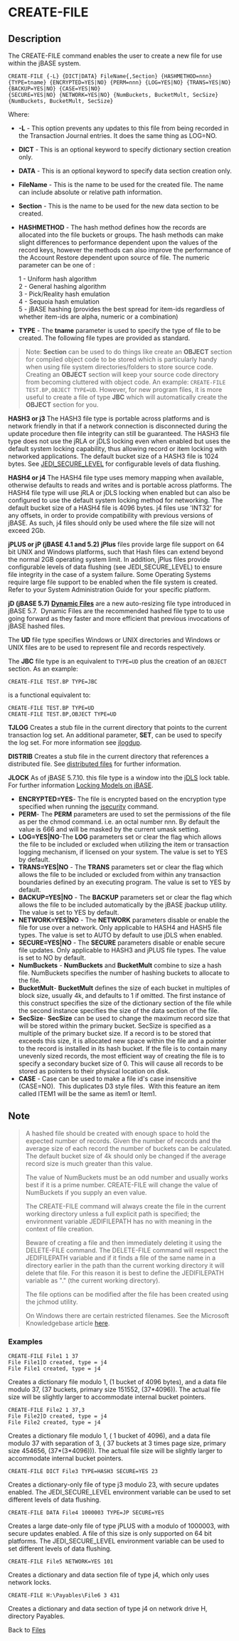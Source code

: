 # CREATE-FILE

<PageHeader />

## Description

The CREATE-FILE command enables the user to create a new file for use within the jBASE system.

```
CREATE-FILE {-L} {DICT|DATA} FileName{,Section} {HASHMETHOD=nnn} {TYPE=tname} {ENCRYPTED=YES|NO} {PERM=nnn} {LOG=YES|NO} {TRANS=YES|NO} {BACKUP=YES|NO} {CASE=YES|NO}
{SECURE=YES|NO} {NETWORK=YES|NO} {NumBuckets, BucketMult, SecSize} {NumBuckets, BucketMult, SecSize}
```

Where:

- **-L** - This option prevents any updates to this file from being recorded in the Transaction Journal entries. It does the same thing as LOG=NO.
- **DICT** - This is an optional keyword to specify dictionary section creation only.
- **DATA** - This is an optional keyword to specify data section creation only.
- **FileName** - This is the name to be used for the created file. The name can include absolute or relative path information.
- **Section** - This is the name to be used for the new data section to be created.
- **HASHMETHOD** - The hash method defines how the records are allocated into the file buckets or groups. The hash methods can make slight differences to performance dependent upon the values of the record keys, however the methods can also improve the performance of the Account Restore dependent upon source of file. The numeric parameter can be one of :

    1 - Uniform hash algorithm  
    2 - General hashing algorithm  
    3 - Pick/Reality hash emulation  
    4 - Sequoia hash emulation  
    5 - jBASE hashing (provides the best spread for item-ids regardless of whether item-ids are alpha, numeric or a combination)

- **TYPE** - The **tname** parameter is used to specify the type of file to be created. The following file types are provided as standard.

> Note: **Section** can be used to do things like create an **OBJECT** section for compiled object code to be stored which is particularly handy when using file system directories/folders to store source code. Creating an **OBJECT** section will keep your source code directory from becoming cluttered with object code. An example: `CREATE-FILE TEST.BP,OBJECT TYPE=UD`. However, for new program files, it is more useful to create a file of type **JBC** which will automatically create the **OBJECT** section for you.

**HASH3 or j3**
The HASH3 file type is portable across platforms and is network friendly in that if a network connection is disconnected during the update procedure then file integrity can still be guaranteed. The HASH3 file type does not use the jRLA or jDLS locking even when enabled but uses the default system locking capability, thus allowing record or item locking with networked applications. The default bucket size of a HASH3 file is 1024 bytes. See [JEDI\_SECURE\_LEVEL](./../../environment-variables/jedi_secure_level) for configurable levels of data flushing.

**HASH4 or j4**
The HASH4 file type uses memory mapping when available, otherwise defaults to reads and writes and is portable across platforms. The HASH4 file type will use jRLA or jDLS locking when enabled but can also be configured to use the default system locking method for networking. The default bucket size of a HASH4 file is 4096 bytes. j4 files use 'INT32' for any offsets, in order to provide compatibility with previous versions of jBASE. As such, j4 files should only be used where the file size will not exceed 2Gb.

**jPLUS or jP (jBASE 4.1 and 5.2)**
**jPlus** files provide large file support on 64 bit UNIX and Windows platforms, such that Hash files can extend beyond the normal 2GB operating system limit. In addition, jPlus files provide configurable levels of data flushing (see JEDI\_SECURE\_LEVEL) to ensure file integrity in the case of a system failure. Some Operating Systems require large file support to be enabled when the file system is created. Refer to your System Administration Guide for your specific platform.

**jD (jBASE 5.7)**
[**Dynamic Files**](./../dynamic-files) are a new auto-resizing file type introduced in jBASE 5.7.  Dynamic Files are the recommended hashed file type to to use going forward as they faster and more efficient that previous invocations of jBASE hashed files.

The **UD** file type specifies Windows or UNIX directories and Windows or UNIX files are to be used to represent file and records respectively.

The **JBC** file type is an equivalent to `TYPE=UD` plus the creation of an `OBJECT` section. As an example:

```
CREATE-FILE TEST.BP TYPE=JBC
```

is a functional equivalent to:

```
CREATE-FILE TEST.BP TYPE=UD
CREATE-FILE TEST.BP,OBJECT TYPE=UD
```

**TJLOG**
Creates a stub file in the current directory that points to the current transaction log set. An additional parameter, **SET**, can be used to specify the log set. For more information see [jlogdup](./../../transactions/transaction-replication/jlogadmin).

**DISTRIB**
Creates a stub file in the current directory that references a distributed file. See [distributed files](./../distributed-files/distributed-files-index) for further information.

**JLOCK**
As of jBASE 5.7.10. this file type is a window into the [jDLS](../../jdls/README.md) lock table. For further information [Locking Models on jBASE](../../record-locking/locking-models/README.md).

- **ENCRYPTED=YES**- The file is encrypted based on the encryption type specified when running the [jsecurity](./../../encryption/jbase-encryption-database-security) command.
- **PERM**- The **PERM** parameters are used to set the permissions of the file as per the chmod command. i.e. an octal number nnn. By default the value is 666 and will be masked by the current umask setting.
- **LOG=YES\|NO**-The **LOG** parameters set or clear the flag which allows the file to be included or excluded when utilizing the item or transaction logging mechanism, if licensed on your system. The value is set to YES by default.
- **TRANS=YES\|NO** - The **TRANS** parameters set or clear the flag which allows the file to be included or excluded from within any transaction boundaries defined by an executing program. The value is set to YES by default.
- **BACKUP=YES\|NO** - The **BACKUP** parameters set or clear the flag which allows the file to be included automatically by the jBASE jbackup utility. The value is set to YES by default.
- **NETWORK=YES\|NO** - The **NETWORK** parameters disable or enable the file for use over a network. Only applicable to HASH4 and HASH5 file types. The value is set to AUTO by default to use jDLS when enabled.
- **SECURE=YES\|NO** - The **SECURE** parameters disable or enable secure file updates. Only applicable to HASH3 and jPLUS file types. The value is set to NO by default.
- **NumBuckets** - **NumBuckets** and **BucketMult** combine to size a hash file. NumBuckets specifies the number of hashing buckets to allocate to the file.
- **BucketMult**- **BucketMult** defines the size of each bucket in multiples of block size, usually 4k, and defaults to 1 if omitted. The first instance of this construct specifies the size of the dictionary section of the file while the second instance specifies the size of the data section of the file.
- **SecSize**- **SecSize** can be used to change the maximum record size that will be stored within the primary bucket. SecSize is specified as a multiple of the primary bucket size. If a record is to be stored that exceeds this size, it is allocated new space within the file and a pointer to the record is installed in its hash bucket. If the file is to contain many unevenly sized records, the most efficient way of creating the file is to specify a secondary bucket size of 0. This will cause all records to be stored as pointers to their physical location on disk.
- **CASE** - Case can be used to make a file id's case insensitive (CASE=NO).  This duplicates D3 style files.  With this feature an item called ITEM1 will be the same as item1 or Item1.

## Note

> A hashed file should be created with enough space to hold the expected number of records. Given the number of records and the average size of each record the number of buckets can be calculated. The default bucket size of 4k should only be changed if the average record size is much greater than this value.
>
> The value of NumBuckets must be an odd number and usually works best if it is a prime number. CREATE-FILE will change the value of NumBuckets if you supply an even value.
>
> The CREATE-FILE command will always create the file in the current working directory unless a full explicit path is specified; the environment variable JEDIFILEPATH has no with meaning in the context of file creation.
>
> Beware of creating a file and then immediately deleting it using the DELETE-FILE command. The DELETE-FILE command will respect the JEDIFILEPATH variable and if it finds a file of the same name in a directory earlier in the path than the current working directory it will delete that file. For this reason it is best to define the JEDIFILEPATH variable as "." (the current working directory).
>
> The file options can be modified after the file has been created using the jchmod utility.
>
> On Windows there are certain restricted filenames. See the Microsoft Knowledgebase article [here](http://msdn.microsoft.com/en-us/library/windows/desktop/aa365247%28v=vs.85%29.aspx).

### Examples

```
CREATE-FILE File1 1 37
File File1]D created, type = j4
File File1 created, type = j4
```

Creates a dictionary file modulo 1, (1 bucket of 4096 bytes), and a data file modulo 37, (37 buckets, primary size 151552, (37\*4096)). The actual file size will be slightly larger to accommodate internal bucket pointers.

```
CREATE-FILE File2 1 37,3
File File2]D created, type = j4
File File2 created, type = j4
```

Creates a dictionary file modulo 1, ( 1 bucket of 4096), and a data file modulo 37 with separation of 3, ( 37 buckets at 3 times page size, primary size 454656, (37\*(3\*4096))). The actual file size will be slightly larger to accommodate internal bucket pointers.

```
CREATE-FILE DICT File3 TYPE=HASH3 SECURE=YES 23
```

Creates a dictionary-only file of type j3 modulo 23, with secure updates enabled. The JEDI\_SECURE\_LEVEL environment variable can be used to set different levels of data flushing.

```
CREATE-FILE DATA File4 1000003 TYPE=JP SECURE=YES
```

Creates a large date-only file of type jPLUS with a modulo of 1000003, with secure updates enabled. A file of this size is only supported on 64 bit platforms. The JEDI\_SECURE\_LEVEL environment variable can be used to set different levels of data flushing.

```
CREATE-FILE File5 NETWORK=YES 101
```

Creates a dictionary and data section file of type j4, which only uses network locks.

```
CREATE-FILE H:\Payables\File6 3 431
```

Creates a dictionary and data section of type j4 on network drive H, directory Payables.

Back to [Files](./../README.md)

  
<PageFooter />
